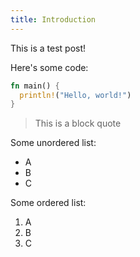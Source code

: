 ```yaml
---
title: Introduction
---
```


This is a test post!

Here's some code:

```rust
fn main() {
  println!("Hello, world!")
}
```

> This is a block quote

Some unordered list:

- A
- B
- C

Some ordered list:

1. A
2. B
3. C
